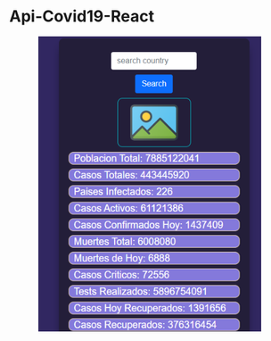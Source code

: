 # Api-Covid19-React
<div align="center"> <img src="https://raw.githubusercontent.com/theerudito/Api-Covid19-React/master/ima.png" width="400px"</img> </div>
